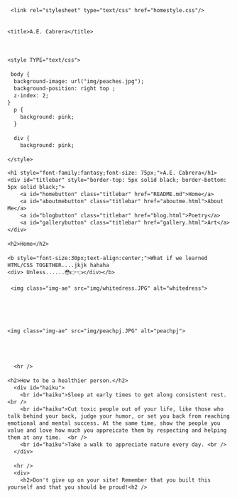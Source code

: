
<html lang="en" class="js">

<head>


  
     <link rel="stylesheet" type="text/css" href="homestyle.css"/>


    <title>A.E. Cabrera</title>
    
   

    <style TYPE="text/css">
     
     body {
      background-image: url("img/peaches.jpg");
      background-position: right top ;
      z-index: 2;
    }
      p {
        background: pink;
      }

      div {
        background: pink;

    </style>
  </head>



  <body background="img/peaches.jpg">

    <h1 style="font-family:fantasy;font-size: 75px;">A.E. Cabrera</h1>
    <div id="titlebar" style="border-top: 5px solid black; border-bottom: 5px solid black;">
        <a id="homebutton" class="titlebar" href="README.md">Home</a>
        <a id="aboutmebutton" class="titlebar" href="aboutme.html">About Me</a>
        <a id="blogbutton" class="titlebar" href="blog.html">Poetry</a>
        <a id="gallerybutton" class="titlebar" href="gallery.html">Art</a>
    </div>
      
    <h2>Home</h2>

    <b style="font-size:30px;text-align:center;">What if we learned HTML/CSS TOGETHER....jkjk hahaha  
    <div> Unless......😳👉👈</div></b> 

     <img class="img-ae" src="img/whitedress.JPG" alt="whitedress">

  
    
    

    <img class="img-ae" src="img/peachpj.JPG" alt="peachpj">




      <hr />
      
    <h2>How to be a healthier person.</h2>
      <div id="haiku">
        <br id="haiku">Sleep at early times to get along consistent rest. <br />
        <br id="haiku">Cut toxic people out of your life, like those who talk behind your back, judge your humor, or set you back from reaching emotional and mental success. At the same time, show the people you value and love how much you appreicate them by respecting and helping them at any time.  <br />
        <br id="haiku">Take a walk to appreciate nature every day. <br />
      </div>
      
      <hr />
      <div>
        <h2>Don't give up on your site! Remember that you built this yourself and that you should be proud!<h2 />
      
        
        
        
        
        
        
        
        
        
        
      



      



 